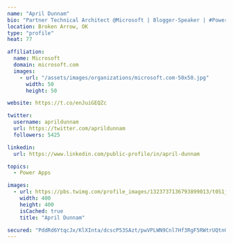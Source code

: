```yaml
---
name: "April Dunnam"
bio: "Partner Technical Architect @Microsoft | Blogger-Speaker | #PowerApps, #PowerAutomate, #Office365, #SharePoint | #WIT | #Karaoke Queen"
location: Broken Arrow, OK
type: "profile"
heat: 77

affiliation:
  name: Microsoft
  domain: microsoft.com
  images:
    - url: "/assets/images/organizations/microsoft.com-50x50.jpg"
      width: 50
      height: 50

website: https://t.co/enJuiGEQZc

twitter:
  username: aprildunnam
  url: https://twitter.com/aprildunnam
  followers: 5425

linkedin:
  url: https://www.linkedin.com/public-profile/in/april-dunnam

topics:
  - Power Apps

images:
  - url: https://pbs.twimg.com/profile_images/1323737136793899013/t0S1j_uM_400x400.jpg
    width: 400
    height: 400
    isCached: true
    title: "April Dunnam"

secured: "PddRd6YtqcJx/KlXInta/dcscP53SAzt/pwVPLWN9Cnl7Hf3RgF5RWtrUQtnG9y+PxzLKFq2UDaCUge9yTAngwBIndG3hvncfVf4RQCn6jLKAPlbdpKFcEpOqtbjP/9LswxpwjRNjGRsusxM9NJpNu925Pal8iEoiKXTFJ2xn7hS5uYSgf4QJR8LeCOftvB6utTJQETLplq9zgISvTVJK0+GeGTK70X82twtnwGN3BJrTQL6fE7x8RzlirRctUVrswp3sx0siXhr6G8aLIFmNkheXfnE6/4zZVGXEszrt1KrdjrsSr5T59irXHGCQd07pSrwT5MjYCCAYaVC62Wgwcmfd6kySlJQpeDjzM6H5o0ZXLGoK0hpM5c/AnUxaVZPBm8yjiSqs5y9lpt3ghUKY0dTNVcoANOlH2ZIa3RFTD8=;nCy0a5vlwfToU0NyQPn6xA=="
---
```


